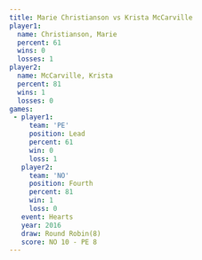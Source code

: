 ```yaml
---
title: Marie Christianson vs Krista McCarville
player1:                   
  name: Christianson, Marie
  percent: 61              
  wins: 0                  
  losses: 1                
player2:                   
  name: McCarville, Krista 
  percent: 81              
  wins: 1                  
  losses: 0                
games:
 - player1:        
     team: 'PE'    
     position: Lead
     percent: 61   
     win: 0        
     loss: 1       
   player2:          
     team: 'NO'      
     position: Fourth
     percent: 81     
     win: 1          
     loss: 0         
   event: Hearts       
   year: 2016          
   draw: Round Robin(8)
   score: NO 10 - PE 8 
---
```

